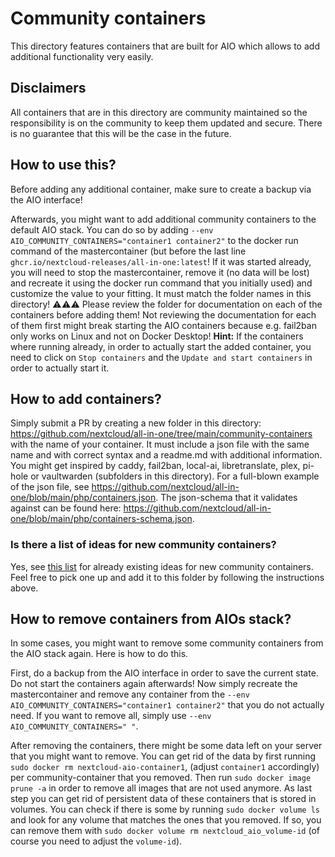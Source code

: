 # Community containers
This directory features containers that are built for AIO which allows to add additional functionality very easily.

## Disclaimers
All containers that are in this directory are community maintained so the responsibility is on the community to keep them updated and secure. There is no guarantee that this will be the case in the future.

## How to use this?
Before adding any additional container, make sure to create a backup via the AIO interface!

Afterwards, you might want to add additional community containers to the default AIO stack. You can do so by adding `--env AIO_COMMUNITY_CONTAINERS="container1 container2"` to the docker run command of the mastercontainer (but before the last line `ghcr.io/nextcloud-releases/all-in-one:latest`! If it was started already, you will need to stop the mastercontainer, remove it (no data will be lost) and recreate it using the docker run command that you initially used) and customize the value to your fitting. It must match the folder names in this directory! ⚠️⚠️⚠️ Please review the folder for documentation on each of the containers before adding them! Not reviewing the documentation for each of them first might break starting the AIO containers because e.g. fail2ban only works on Linux and not on Docker Desktop! **Hint:** If the containers where running already, in order to actually start the added container, you need to click on `Stop containers` and the `Update and start containers` in order to actually start it.

## How to add containers?
Simply submit a PR by creating a new folder in this directory: https://github.com/nextcloud/all-in-one/tree/main/community-containers with the name of your container. It must include a json file with the same name and with correct syntax and a readme.md with additional information. You might get inspired by caddy, fail2ban, local-ai, libretranslate, plex, pi-hole or vaultwarden (subfolders in this directory). For a full-blown example of the json file, see https://github.com/nextcloud/all-in-one/blob/main/php/containers.json. The json-schema that it validates against can be found here: https://github.com/nextcloud/all-in-one/blob/main/php/containers-schema.json.

### Is there a list of ideas for new community containers?
Yes, see [this list](https://github.com/nextcloud/all-in-one/issues/5251) for already existing ideas for new community containers. Feel free to pick one up and add it to this folder by following the instructions above.

## How to remove containers from AIOs stack?
In some cases, you might want to remove some community containers from the AIO stack again. Here is how to do this.

First, do a backup from the AIO interface in order to save the current state. Do not start the containers again afterwards! Now simply recreate the mastercontainer and remove any container from the `--env AIO_COMMUNITY_CONTAINERS="container1 container2"` that you do not actually need. If you want to remove all, simply use `--env AIO_COMMUNITY_CONTAINERS=" "`. 

After removing the containers, there might be some data left on your server that you might want to remove. You can get rid of the data by first running `sudo docker rm nextcloud-aio-container1`, (adjust `container1` accordingly) per community-container that you removed. Then run `sudo docker image prune -a` in order to remove all images that are not used anymore. As last step you can get rid of persistent data of these containers that is stored in volumes. You can check if there is some by running `sudo docker volume ls` and look for any volume that matches the ones that you removed. If so, you can remove them with `sudo docker volume rm nextcloud_aio_volume-id` (of course you need to adjust the `volume-id`).
